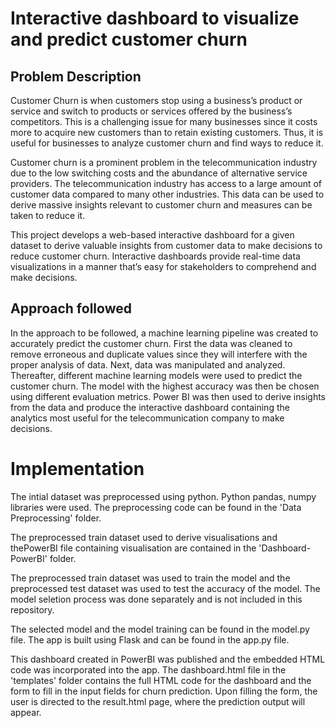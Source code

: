 # Interactive dashboard to visualize and predict customer churn

## Problem Description
Customer Churn is when customers stop using a business’s product or service and switch to products or services offered by the business’s competitors. This is a challenging issue for many businesses since it costs more to acquire new customers than to retain existing customers. Thus, it is useful for businesses to analyze customer churn and find ways to reduce it. 

Customer churn is a prominent problem in the telecommunication industry due to the low switching costs and the abundance of alternative service providers. The telecommunication industry has access to a large amount of customer data compared to many other industries. This data can be used to derive massive insights relevant to customer churn and measures can be taken to reduce it.

This project develops a web-based interactive dashboard for a given dataset to derive valuable insights from customer data to make decisions to reduce customer churn. Interactive dashboards provide real-time data visualizations in a manner that’s easy for stakeholders to comprehend and make decisions.

## Approach followed 

In the approach to be followed, a machine learning pipeline was created to accurately predict the customer churn. First the data was cleaned to remove erroneous and duplicate values since they will interfere with the proper analysis of data. Next, data was manipulated and analyzed. Thereafter, different machine learning models were used to predict the customer churn. The model with the highest accuracy was then be chosen using different evaluation metrics. Power BI was then used to derive insights from the data and produce the interactive dashboard containing the analytics most useful for the telecommunication company to make decisions.

# Implementation

The intial dataset was preprocessed using python. Python pandas, numpy libraries were used. The preprocessing code can be found in the 'Data Preprocessing' folder.

The preprocessed train dataset used to derive visualisations and thePowerBI file containing visualisation are contained in the 'Dashboard-PowerBI' folder.

The preprocessed train dataset was used to train the model and the preprocessed test dataset was used to test the accuracy of the model. The model seletion process was done separately and is not included in this repository. 

The selected model and the model training can be found in the model.py file. The app is built using Flask and can be found in the app.py file.

This dashboard created in PowerBI was published and the embedded HTML code was incorporated into the app. The dashboard.html file in the 'templates' folder contains the full HTML code for the dashboard and the form to fill in the input fields for churn prediction. Upon filling the form, the user is directed to the result.html page, where the prediction output will appear.
